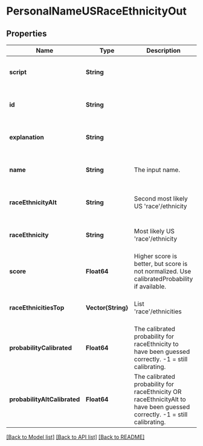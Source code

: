 # PersonalNameUSRaceEthnicityOut


## Properties
Name | Type | Description | Notes
------------ | ------------- | ------------- | -------------
**script** | **String** |  | [optional] [default to nothing]
**id** | **String** |  | [optional] [default to nothing]
**explanation** | **String** |  | [optional] [default to nothing]
**name** | **String** | The input name. | [optional] [default to nothing]
**raceEthnicityAlt** | **String** | Second most likely US &#39;race&#39;/ethnicity | [optional] [default to nothing]
**raceEthnicity** | **String** | Most likely US &#39;race&#39;/ethnicity | [optional] [default to nothing]
**score** | **Float64** | Higher score is better, but score is not normalized. Use calibratedProbability if available.  | [optional] [default to nothing]
**raceEthnicitiesTop** | **Vector{String}** | List &#39;race&#39;/ethnicities | [optional] [default to nothing]
**probabilityCalibrated** | **Float64** | The calibrated probability for raceEthnicity to have been guessed correctly. -1 &#x3D; still calibrating.  | [optional] [default to nothing]
**probabilityAltCalibrated** | **Float64** | The calibrated probability for raceEthnicity OR raceEthnicityAlt to have been guessed correctly. -1 &#x3D; still calibrating.  | [optional] [default to nothing]


[[Back to Model list]](../README.md#models) [[Back to API list]](../README.md#api-endpoints) [[Back to README]](../README.md)


